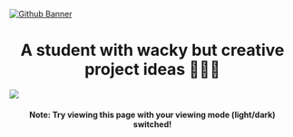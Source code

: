 [![Github Banner](https://i.postimg.cc/pLC625YV/1.png)](https://postimg.cc/MncD5TFg)

<h1 align="center">
A student with wacky but creative project ideas 👨🏻‍💻
</h1>

<div style="display: flex; flex-direction: row;">
<img src="https://github-readme-stats.vercel.app/api?username=Divdude77&theme=gotham&bg-color=0e1116&show_icons=true">
</div>
<h4 align="center">Note: Try viewing this page with your viewing mode (light/dark) switched!</h4>
